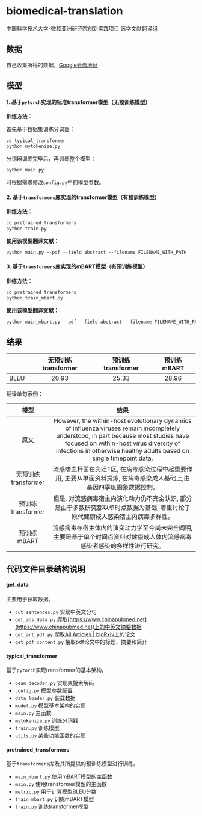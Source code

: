 # biomedical-translation

中国科学技术大学-微软亚洲研究院创新实践项目 医学文献翻译组

## 数据

自己收集所得的数据，[Google云盘地址](https://drive.google.com/drive/folders/13kN6eF7K40JBJtn_nn6EdBcSVivBA0y0?usp=sharing)

## 模型

#### 1. 基于`pytorch`实现的标准transformer模型（无预训练模型）

**训练方法：**

首先基于数据集训练分词器：

```apache
cd typical_transformer
python mytokenize.py
```

分词器训练完毕后，再训练整个模型：

```apache
python main.py
```

可根据需求修改`config.py`中的模型参数。

#### 2. 基于`transformers`库实现的transformer模型（有预训练模型）

**训练方法：**

```apache
cd pretrained_transformers
python train.py
```

**使用该模型翻译文献：**

```apache
python main.py --pdf --field abstract --filename FILENAME_WITH_PATH
```

#### 3. 基于`transformers`库实现的mBART模型（有预训练模型）

**训练方法：**

```apache
cd pretrained_transformers
python train_mbart.py
```

**使用该模型翻译文献：**

```apache
python main_mbart.py --pdf --field abstract --filename FILENAME_WITH_PATH
```

## 结果


|     | 无预训练transformer | 预训练transformer | 预训练mBART |
| :----: | :-------------------: | :-----------------: | :-----------: |
| BLEU |        20.93        |       25.33       |    28.96    |


翻译单句示例：


|        模型        |                                                                                                                          结果                                                                                                                          |
| :-------------------: | :------------------------------------------------------------------------------------------------------------------------------------------------------------------------------------------------------------------------------------------------------: |
|        原文        | However, the within-host evolutionary dynamics of influenza viruses remain incompletely understood, in part because most studies have focused on within-host virus diversity of infections in otherwise healthy adults based on single timepoint data. |
| 无预训练transformer |                                                                 流感嗜血杆菌在变迁1区, 在病毒感染过程中起重要作用, 主要从单面资料提炼, 在病毒感染成人基础上,由基因四季度图象数据控制。                                                                 |
|  预训练transformer  |                                                            但是, 对流感病毒宿主内演化动力仍不完全认识, 部分是由于多数研究都以单时点数据为基础, 着重讨论了原代健康成人感染宿主内病毒多样性。                                                            |
|     预训练mBART     |                                                               流感病毒在宿主体内的演变动力学至今尚未完全阐明, 主要是基于单个时间点资料对健康成人体内流感病毒感染者感染的多样性进行研究。                                                               |

## 代码文件目录结构说明

#### get_data

主要用于获取数据。

* `cut_sentences.py` 实现中英文分句
* `get_abs_data.py` 爬取[https://www.chinapubmed.net](https://www.chinapubmed.net)上的中英文摘要数据
* `get_art_pdf.py` 爬取[All Articles | bioRxiv](https://www.biorxiv.org/content/early/recent)上的论文
* `get_pdf_content.py` 抽取pdf论文中的标题、摘要和简介

#### typical_transformer

基于`pytorch`实现transformer的基本架构。

* `beam_decoder.py` 实现束搜索解码
* `config.py` 模型参数配置
* `data_loader.py` 装载数据
* `model.py` 模型基本架构的实现
* `main.py` 主函数
* `mytokenize.py` 训练分词器
* `train.py` 训练模型
* `utils.py` 某些功能函数的实现

#### pretrained_transformers

基于`transformers`库及其所提供的预训练模型进行训练。

* `main_mbart.py` 使用mBART模型的主函数
* `main.py` 使用transformer模型的主函数
* `metric.py` 用于计算模型BLEU分数
* `train_mbart.py` 训练mBART模型
* `train.py` 训练transformer模型

